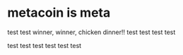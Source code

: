 # metacoin is meta

test
test
winner, winner, chicken dinner!!
test
test
test
test

test
test
test
test
test
test
